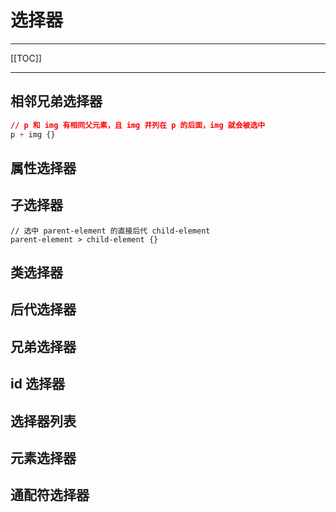 # 选择器

------

[[TOC]]

------

## 相邻兄弟选择器

```css
// p 和 img 有相同父元素，且 img 并列在 p 的后面，img 就会被选中
p + img {}
```

## 属性选择器

## 子选择器

```
// 选中 parent-element 的直接后代 child-element
parent-element > child-element {}
```

## 类选择器

## 后代选择器

## 兄弟选择器

## id 选择器

## 选择器列表

## 元素选择器

## 通配符选择器







